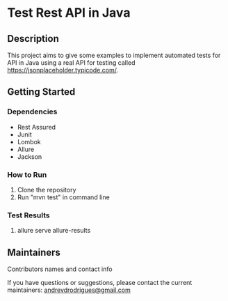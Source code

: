 # Test Rest API in Java

## Description

This project aims to give some examples to implement automated tests for API in Java using a real API for testing called https://jsonplaceholder.typicode.com/.

## Getting Started

### Dependencies

 - Rest Assured
 - Junit
 - Lombok
 - Allure
 - Jackson

### How to Run

1. Clone the repository
2. Run "mvn test" in command line

### Test Results

1. allure serve allure-results

## Maintainers

Contributors names and contact info

If you have questions or suggestions, please contact the current maintainers: andrevdrodrigues@gmail.com
